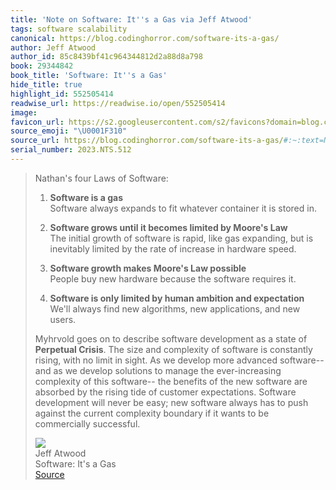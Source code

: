 ```yaml
---
title: 'Note on Software: It''s a Gas via Jeff Atwood'
tags: software scalability
canonical: https://blog.codinghorror.com/software-its-a-gas/
author: Jeff Atwood
author_id: 85c8439bf41c964344812d2a88d8a798
book: 29344842
book_title: 'Software: It''s a Gas'
hide_title: true
highlight_id: 552505414
readwise_url: https://readwise.io/open/552505414
image:
favicon_url: https://s2.googleusercontent.com/s2/favicons?domain=blog.codinghorror.com
source_emoji: "\U0001F310"
source_url: https://blog.codinghorror.com/software-its-a-gas/#:~:text=Nathan%27s%20four%20Laws,be%20commercially%20successful.
serial_number: 2023.NTS.512
---
```

> Nathan's four Laws of Software:
> 
> 1.  **Software is a gas**  
>     Software always expands to fit whatever container it is stored in.
>     
> 2.  **Software grows until it becomes limited by Moore's Law**  
>     The initial growth of software is rapid, like gas expanding, but is inevitably limited by the rate of increase in hardware speed.
>     
> 3.  **Software growth makes Moore's Law possible**  
>     People buy new hardware because the software requires it.
>     
> 4.  **Software is only limited by human ambition and expectation**  
>     We'll always find new algorithms, new applications, and new users.
> 
> Myhrvold goes on to describe software development as a state of **Perpetual Crisis**. The size and complexity of software is constantly rising, with no limit in sight. As we develop more advanced software-- and as we develop solutions to manage the ever-increasing complexity of this software-- the benefits of the new software are absorbed by the rising tide of customer expectations. Software development will never be easy; new software always has to push against the current complexity boundary if it wants to be commercially successful.
> <div class="quoteback-footer"><div class="quoteback-avatar"><img class="mini-favicon" src="https://s2.googleusercontent.com/s2/favicons?domain=blog.codinghorror.com"></div><div class="quoteback-metadata"><div class="metadata-inner"><span style="display:none">FROM:</span><div aria-label="Jeff Atwood" class="quoteback-author"> Jeff Atwood</div><div aria-label="Software: It's a Gas" class="quoteback-title"> Software: It's a Gas</div></div></div><div class="quoteback-backlink"><a target="_blank" aria-label="go to the full text of this quotation" rel="noopener" href="https://blog.codinghorror.com/software-its-a-gas/#:~:text=Nathan%27s%20four%20Laws,be%20commercially%20successful." class="quoteback-arrow"> Source</a></div></div>